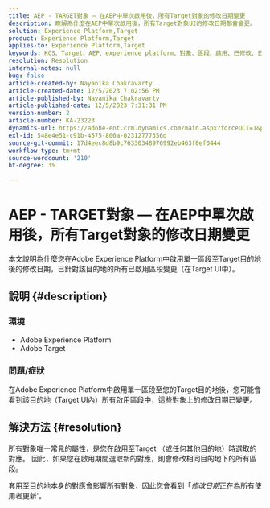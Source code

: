```yaml
---
title: AEP - TARGET對象 — 在AEP中單次啟用後，所有Target對象的修改日期變更
description: 瞭解為什麼在AEP中單次啟用後，所有Target對象UI的修改日期都會變更。
solution: Experience Platform,Target
product: Experience Platform,Target
applies-to: Experience Platform,Target
keywords: KCS、Target、AEP、experience platform、對象、區段、啟用、已修改、日期
resolution: Resolution
internal-notes: null
bug: false
article-created-by: Nayanika Chakravarty
article-created-date: 12/5/2023 7:02:56 PM
article-published-by: Nayanika Chakravarty
article-published-date: 12/5/2023 7:31:31 PM
version-number: 2
article-number: KA-23223
dynamics-url: https://adobe-ent.crm.dynamics.com/main.aspx?forceUCI=1&pagetype=entityrecord&etn=knowledgearticle&id=072661e3-a093-ee11-be37-6045bd006793
exl-id: 548e4e51-c91b-4575-806a-02312777356d
source-git-commit: 17d4eec8d8b9c76330348976992eb463f0ef0444
workflow-type: tm+mt
source-wordcount: '210'
ht-degree: 3%

---
```


# AEP - TARGET對象 — 在AEP中單次啟用後，所有Target對象的修改日期變更


本文說明為什麼您在Adobe Experience Platform中啟用單一區段至Target目的地後的修改日期，已針對該目的地的所有已啟用區段變更（在Target UI中）。

## 說明 {#description}


### 環境

- Adobe Experience Platform
- Adobe Target


### 問題/症狀

在Adobe Experience Platform中啟用單一區段至您的Target目的地後，您可能會看到該目的地（Target UI內）所有啟用區段中，這些對象上的修改日期已變更。


## 解決方法 {#resolution}


所有對象唯一常見的屬性，是您在啟用至Target （或任何其他目的地）時選取的對應。 因此，如果您在啟用期間選取新的對應，則會修改相同目的地下的所有區段。

套用至目的地本身的對應會影響所有對象，因此您會看到「*修改日期*&#x200B;正在為所有使用者更新&#39;。
